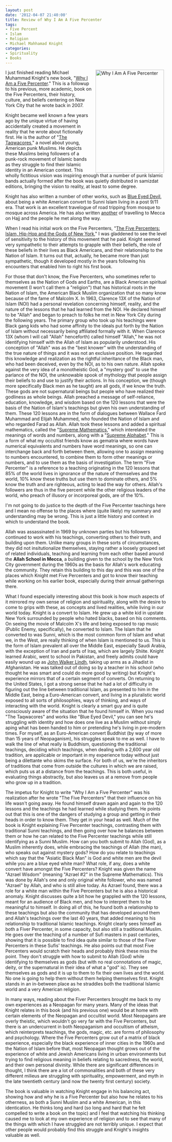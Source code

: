 ```yaml
--- 
layout: post
date: '2012-04-07 21:40:00'
title: Review of Why I Am A Five Percenter
tags: 
- Five Percent
- Islam
- Religion
- Michael Mahhamad Knight
categories:
- Spirituality
- Books
---
```

<a href="http://www.flickr.com/photos/albill/6909610348/" title="Why I Am A Five Percenter by albill, on Flickr"><img src="http://farm6.staticflickr.com/5032/6909610348_31e8ce6fbb_n.jpg" align="right" hspace="10" width="213" height="320" alt="Why I Am A Five Percenter"></a> I just finished reading Michael Muhammad Knight's new book, "[Why I Am a Five Percenter](http://www.amazon.com/Why-I-Am-Five-Percenter/dp/158542868X/)." This is a followup to his previous, more academic, book on the Five Percenters, their history, culture, and beliefs centering on New York City that he wrote back in 2007.

Knight became well known a few years ago by the unique virtue of having accidentally created a movement in reality that he wrote about fictionally first. He is the author of "[The Taqwacores](http://www.amazon.com/The-Taqwacores-Michael-Muhammad-Knight/dp/1593762291/)," a novel about young, American punk Muslims. He depicts these Muslims being followers of a punk-rock movement of Islamic bands as they struggle to find their Islamic identity in an American context. This wholly fictitious vision was inspiring enough that a number of punk Islamic bands actually formed after the book was quietly distributed in samizdat editions, bringing the vision to reality, at least to some degree. 

Knight has also written a number of other works, such as [Blue Eyed Devil](http://www.amazon.com/Blue-Eyed-Devil-Odyssey-Through-Islamic/dp/1593762402/), about being a white American convert to Sunni Islam living in a post 9/11 era. That work is an excellent travelogue of road tripping from mosque to mosque across America. He has also written [another](http://www.amazon.com/Journey-Islam-Michael-Muhammad-Knight/dp/1593762461/) of travelling to Mecca on Hajj and the people he met along the way.

When I read his initial work on the Five Percenters, "[The Five Percenters: Islam, Hip-Hop and the Gods of New York](http://www.amazon.com/The-Five-Percenters-Islam-Hip-Hop/dp/1851686150/)," I was gladdened to see the level of sensitivity to the history of this movement that he paid. Knight seemed very sympathetic to their attempts to grapple with their beliefs, the role of these beliefs in their lives as Black Americans, and their relationship to the Nation of Islam. It turns out that, actually, he became more than just sympathetic, though it developed mostly in the years following his encounters that enabled him to right his first book.

For those that don't know, the Five Percenters, who sometimes refer to themselves as the Nation of Gods and Earths, are a Black American spiritual movement (I won't call them a "religion") that has historical roots in the Nation of Islam, the American Black Muslim organization that so many know because of the fame of Malcolm X. In 1963, Clarence 13X of the Nation of Islam (NOI) had a personal revelation concerning himself, reality, and the nature of the lessons that he had learned from the NOI. He declared himself to be "Allah" and began to preach to folks he met in New York City during the following years. The primary group who took up his teachings were Black gang kids who had some affinity to the ideals put forth by the Nation of Islam without necessarily being affiliated formally with it. When Clarence 13X (whom I will call "Allah" henceforth) called himself "Allah," he was not identifying himself with the Allah of Islam as popularily understood. His conception of "Allah" was as the "best knower" with the understanding of the true nature of things and it was not an exclusive position. He regarded this knowledge and realization as the rightful inheritance of the Black man, who had been deceived, even by the NOI, as to his own nature. Allah spoke against the very idea of a monotheistic God, a "mystery god" to use the parlance of the NOI, the unknowable spook of mythology that people assign their beliefs to and use to justify their actions. In his conception, we (though more specifically Black men as he taught) are all gods, if we know the truth. These gods are not supernatural beings but people who have realized their godliness as whole beings. Allah preached a message of self-reliance, education, knowledge, and wisdom based on the 120 lessons that were the basis of the Nation of Islam's teachings but given his own understanding of them. These 120 lessons are in the form of dialogues between Wallace Fard Muhammad and Elijah Muhammed, who founded the Nation of Islam and who regarded Farad as Allah. Allah took these lessons and added a spiritual mathematics, called the "[Supreme Mathematics](http://www.blackapologetics.com/mathdetail.html)," which interelated the meanings of words and numbers, along with a "[Supreme Alphabet](http://www.blackapologetics.com/supremealpha.html)." This is a form of what my occultist friends know as gematria where words have numerical equivalents and numbers have word meanings, so one can interchange back and forth between them, allowing one to assign meaning to numbers encountered, to combine them to form other meanings or numbers, and to use them as the basis of investigation. The term "Five Percenter" is a reference to a teaching originating in the 120 lessons that 85% of the world lives in ignorance of the nature of themselves and the world, 10% know these truths but use them to dominate others, and 5% know the truth and are righteous, acting to lead the way for others. Allah's followers are thus in the five percent while the other religious leaders of the world, who preach of illusory or incorporeal gods, are of the 10%.

I'm not going to do justice to the depth of the Five Percenter teachings here and I mean no offense to the places where (quite likely) my summary and understanding may be wrong. This is just a little history and context in which to understand the book. 

Allah was assassinated in 1969 by unknown parties but his followers continued to work with his teachings, converting others to their truth, and building upon them. Unlike many groups in these sorts of circumstances, they did not insitutionalize themselves, staying rather a loosely grouped set of related individuals, teaching and learning from each other based around the **Allah School in Mecca**, a building given to the school by the New York City government during the 1960s as the basis for Allah's work educating the community. They retain this building to this day and this was one of the places which Knight met Five Percenters and got to know their teaching while working on his earlier book, especially during their annual gatherings there.

What I found especially interesting about this book is how much aspects of it mirrored my own sense of religion and spirituality, along with the desire to come to grips with these, as concepts and lived realities, while living in our world today. Knight is a convert to Islam. He grew up a white kid in upstate New York surrounded by people who hated blacks, based on his comments. On seeing the movie of Malcolm X's life and being exposed to rap music (Public Enemy, specifically), he converted to Islam. The Islam that he converted to was Sunni, which is the most common form of Islam and what we, in the West, are really thinking of when Islam is mentioned to us. This is the form of Islam prevalent all over the Middle East, especially Saudi Arabia, with the exception of Iran and parts of Iraq, which are largely Shiite. Knight learned Arabic, went to school in Pakistan, and freely admits could have easily wound up as [John Walker Lindh](http://en.wikipedia.org/wiki/John_Walker_Lindh), taking up arms as a Jihadist in Afghanistan. He was talked out of doing so by a teacher in his school (who thought he was smart and could do more good by writing) but Knight's experience mirrors that of a certain segment of converts. On returning to the United States, I got a strong sense that he had a lot of difficulty in figuring out the line between traditional Islam, as presented to him in the Middle East, being a Euro-American convert, and living in a pluralistic world exposed to all sorts of philosophies, ways of thinking, and ways of interacting with the world. Knight is clearly a smart guy and is quite consciously aware of the situation that he found himself in. When you read "The Taqwacores" and works like "Blue Eyed Devil," you can see he's struggling with identity and how does one live as a Muslim without simply aping what has been handed to him or pretending he's living in pre-modern times. For myself, as an Euro-American convert Buddhist (by way of more than 15 years of Neopaganism), his struggles speak to me as well. I have to walk the line of what really is Buddhism, questioning the traditional teachings, deciding which teachings, when dealing with a 2,600 year old tradition, are applicable or important in my experience today without just being a dilettante who skims the surface. For both of us, we're the inheritors of traditions that come from outside the cultures in which we are raised, which puts us at a distance from the teachings. This is both useful, in evaluating things abstractly, but also leaves us at a remove from people who grow up in a tradition.

The impetus for Knight to write "Why I Am a Five Percenter" was his realization after he wrote "The Five Percenters" that their influence on his life wasn't going away. He found himself drawn again and again to the 120 lessons and the teachings he had learned while studying them. He points out that this is one of the dangers of studying a group and getting in their heads in order to know them. They get in your head as well. Much of the book is Knight explaining Five Percenter teachings, contrasting them with traditional Sunni teachings, and then going over how he balances between them or how he can related to the Five Percenter teachings while still identifying as a Sunni Muslim. How can you both submit to Allah (God), as a Muslim inherently does, while embracing the teachings of Allah (the man), who speaks out against mystery gods? How do you relate to teachings which say that the "Asiatic Black Man" is God and white men are the devil while you are a blue eyed white man? What role, if any, does a white convert have amongst the Five Percenters? Knight was given the name "Azrael Wisdom" (meaning "Azrael #2" in the Supreme Mathematics). This was done by Allah's one and only original white follower, who was named "Azrael" by Allah, and who is still alive today. As Azrael found, there was a role for a white man within the Five Percenters but he is also a historical anomaly. Knight discusses quite a bit how he grappled with the 120 lessons, meant for an audience of Black men, and how to interpret them to be meaningful to himself. In doing all of this, he found both a relationship to these teachings but also the community that has developed around them and Allah's teachings over the last 40 years, that added meaning to his relationship to traditional Islamic teachings. Knight clearly sees himself as both a Fiver Percenter, in some capacity, but also still a traditional Muslim. He goes over the teaching of a number of Sufi masters in past centuries, showing that it is possible to find idea quite similar to those of the Fiver Percenters in these Sufis' teachings. He also points out that most Five Percenters would scratch their heads and probably think these miss the point. They don't struggle with how to submit to Allah (God) while identifying to themselves as gods (but with no real connotations of magic, deity, or the supernatural in their idea of what a "god" is). They see themselves as gods and it is up to them to fix their own lives and the world. No one is going to help them without them helping themselves first. Knight stands in an in-between place as he straddles both the traditional Islamic world and a very American religion. 

In many ways, reading about the Fiver Percenters brought me back to my own experiences as a Neopagan for many years. Many of the ideas that Knight relates in this book (and his previous one) would be at home with certain elements of the Neopagan and occultist world. Most Neopagans are overly theistic, which wouldn't go very far with the Five Percenters, but there is an undercurrent in both Neopaganism and occultism of atheism, which reinterprets teachings, the gods, magic, etc. are forms of philosophy and psychology. Where the Five Percenters grow out of a matrix of black experience, especially the black experience of inner cities in the 1960s and the Nation of Islam before that, most Neopagan thought grows out of the experience of white and Jewish Americans living in urban environments but trying to find religious meaning in beliefs relating to sacredness, the world, and their own personal divinity. While there are significant differences in thought, I think there are a lot of commonalities and both of these very different milieus are struggling with spirituality, empowerment, and myth in the late twentieth century (and now the twenty first century) society. 

The book is valuable in watching Knight engage in his balancing act, showing how and why he is a Five Percenter but also how he relates to his otherness, as both a Sunni Muslim and a white American, in this identication. He thinks long and hard (so long and hard that he felt compelled to write a book on the topic) and I feel that watching his thinking caused me to look at my own experience of religion and to see that many of the things with which I have struggled are not terribly unique. I expect that other people would probably find this struggle and Knight's insights valuable as well.